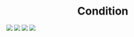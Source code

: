 <h1 align="center"> Condition </h1>
<img src="https://user-images.githubusercontent.com/25712677/57931350-5af76d80-785c-11e9-9ef3-c6acecf78c5b.png" style="max-width:100%;">
<img src="https://user-images.githubusercontent.com/25712677/57931360-5fbc2180-785c-11e9-876f-748d426fb66f.png" style="max-width:100%;">
<img src="https://user-images.githubusercontent.com/25712677/57931370-63e83f00-785c-11e9-8ff5-e0144a576a78.png" style="max-width:100%;">
<img src="https://user-images.githubusercontent.com/25712677/57931380-68145c80-785c-11e9-80b7-88bad2445419.png" style="max-width:100%;">
